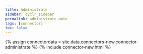 ```yaml
---
title: Administrate
sidebar: cyclr_sidebar
permalink: administrate-auto
tags: [connector]
toc: false
---
```

{% assign connectordata = site.data.connectors-new.connector-administrate %}
{% include connector-new.html %}	